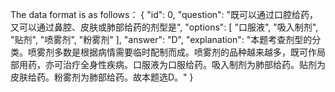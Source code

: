 The data format is as follows：
{
    "id": 0,
    "question": "既可以通过口腔给药，又可以通过鼻腔、皮肤或肺部给药的剂型是",
    "options": [
        "口服液",
        "吸入制剂",
        "贴剂",
        "喷雾剂",
        "粉雾剂"
    ],
    "answer": "D",
    "explanation": "本题考查剂型的分类。喷雾剂多数是根据病情需要临时配制而成。喷雾剂的品种越来越多，既可作局部用药，亦可治疗全身性疾病。口服液为口服给药。吸入制剂为肺部给药。贴剂为皮肤给药。粉雾剂为肺部给药。故本题选D。"
}
